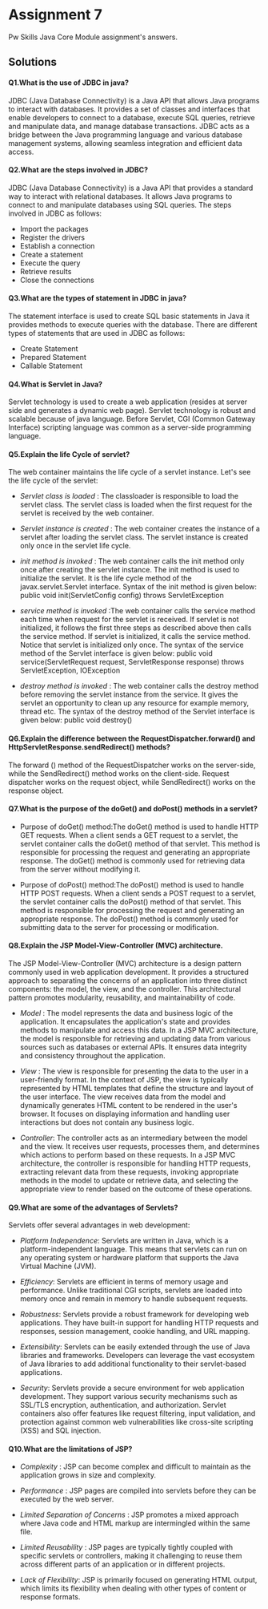 # Assignment 7

Pw Skills Java Core Module assignment's answers.

## Solutions


#### Q1.What is the use of JDBC in java?

JDBC (Java Database Connectivity) is a Java API that allows Java programs to interact with databases. It provides a set of classes and interfaces that enable developers to connect to a database, execute SQL queries, retrieve and manipulate data, and manage database transactions. JDBC acts as a bridge between the Java programming language and various database management systems, allowing seamless integration and efficient data access.


#### Q2.What are the steps involved in JDBC?
JDBC (Java Database Connectivity) is a Java API that provides a standard way to interact with relational databases. It allows Java programs to connect to and manipulate databases using SQL queries. The steps involved in JDBC as follows:

- Import the packages 
- Register the drivers 
-  Establish a connection
- Create a statement
- Execute the query
- Retrieve results
- Close the connections



#### Q3.What are the types of statement in JDBC in java?
The statement interface is used to create SQL basic statements in Java it provides methods to execute queries with the database. There are different types of statements that are used in JDBC as follows:
- Create Statement
- Prepared Statement
- Callable Statement

#### Q4.What is Servlet in Java?
Servlet technology is used to create a web application (resides at server side and generates a dynamic web page).
Servlet technology is robust and scalable because of java language. Before Servlet, CGI (Common Gateway Interface) scripting language was common as a server-side programming language.

#### Q5.Explain the life Cycle of servlet?
The web container maintains the life cycle of a servlet instance. Let's see the life cycle of the servlet:
- *Servlet class is loaded* : The classloader is responsible to load the servlet class. The servlet class is loaded when the first request for the servlet is received by the web container.

- *Servlet instance is created* : The web container creates the instance of a servlet after loading the servlet class. The servlet instance is created only once in the servlet life cycle.

- *init method is invoked* : The web container calls the init method only once after creating the servlet instance. The init method is used to initialize the servlet. It is the life cycle method of the javax.servlet.Servlet interface. Syntax of the init method is given below:
public void init(ServletConfig config) throws ServletException  

- *service method is invoked* :The web container calls the service method each time when request for the servlet is received. If servlet is not initialized, it follows the first three steps as described above then calls the service method. If servlet is initialized, it calls the service method. Notice that servlet is initialized only once. The syntax of the service method of the Servlet interface is given below:
public void service(ServletRequest request, ServletResponse response) throws ServletException, IOException 

- *destroy method is invoked* : The web container calls the destroy method before removing the servlet instance from the service. It gives the servlet an opportunity to clean up any resource for example memory, thread etc. The syntax of the destroy method of the Servlet interface is given below:
public void destroy()  

#### Q6.Explain the difference between the RequestDispatcher.forward() and            HttpServletResponse.sendRedirect() methods?
The forward () method of the RequestDispatcher works on the server-side, while the SendRedirect() method works on the client-side. Request dispatcher works on the request object, while SendRedirect() works on the response object.

#### Q7.What is the purpose of the doGet() and doPost() methods in a servlet?
- Purpose of doGet() method:The doGet() method is used to handle HTTP GET requests. When a client sends a GET request to a servlet, the servlet container calls the doGet() method of that servlet. This method is responsible for processing the request and generating an appropriate response. The doGet() method is commonly used for retrieving data from the server without modifying it.

- Purpose of doPost() method:The doPost() method is used to handle HTTP POST requests. When a client sends a POST request to a servlet, the servlet container calls the doPost() method of that servlet. This method is responsible for processing the request and generating an appropriate response. The doPost() method is commonly used for submitting data to the server for processing or modification.

#### Q8.Explain the JSP Model-View-Controller (MVC) architecture.
The JSP Model-View-Controller (MVC) architecture is a design pattern commonly used in web application development. It provides a structured approach to separating the concerns of an application into three distinct components: the model, the view, and the controller. This architectural pattern promotes modularity, reusability, and maintainability of code.

- *Model* : The model represents the data and business logic of the application. It encapsulates the application's state and provides methods to manipulate and access this data. In a JSP MVC architecture, the model is responsible for retrieving and updating data from various sources such as databases or external APIs. It ensures data integrity and consistency throughout the application.

- *View* : The view is responsible for presenting the data to the user in a user-friendly format. In the context of JSP, the view is typically represented by HTML templates that define the structure and layout of the user interface. The view receives data from the model and dynamically generates HTML content to be rendered in the user's browser. It focuses on displaying information and handling user interactions but does not contain any business logic.

- *Controller*: The controller acts as an intermediary between the model and the view. It receives user requests, processes them, and determines which actions to perform based on these requests. In a JSP MVC architecture, the controller is responsible for handling HTTP requests, extracting relevant data from these requests, invoking appropriate methods in the model to update or retrieve data, and selecting the appropriate view to render based on the outcome of these operations.


#### Q9.What are some of the advantages of Servlets?
Servlets offer several advantages in web development:

- *Platform Independence*: Servlets are written in Java, which is a platform-independent language. This means that servlets can run on any operating system or hardware platform that supports the Java Virtual Machine (JVM). 

- *Efficiency*: Servlets are efficient in terms of memory usage and performance. Unlike traditional CGI scripts, servlets are loaded into memory once and remain in memory to handle subsequent requests. 

- *Robustness*: Servlets provide a robust framework for developing web applications. They have built-in support for handling HTTP requests and responses, session management, cookie handling, and URL mapping. 

- *Extensibility*: Servlets can be easily extended through the use of Java libraries and frameworks. Developers can leverage the vast ecosystem of Java libraries to add additional functionality to their servlet-based applications. 

- *Security*: Servlets provide a secure environment for web application development. They support various security mechanisms such as SSL/TLS encryption, authentication, and authorization. Servlet containers also offer features like request filtering, input validation, and protection against common web vulnerabilities like cross-site scripting (XSS) and SQL injection.

#### Q10.What are the limitations of JSP?
- *Complexity* : JSP can become complex and difficult to maintain as the application grows in size and complexity. 

- *Performance* : JSP pages are compiled into servlets before they can be executed by the web server. 

- *Limited Separation of Concerns* : JSP promotes a mixed approach where Java code and HTML markup are intermingled within the same file.

- *Limited Reusability* : JSP pages are typically tightly coupled with specific servlets or controllers, making it challenging to reuse them across different parts of an application or in different projects. 

- *Lack of Flexibility*: JSP is primarily focused on generating HTML output, which limits its flexibility when dealing with other types of content or response formats. 

